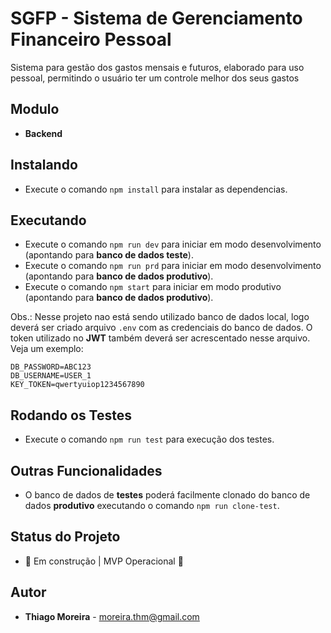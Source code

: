 # SGFP - Sistema de Gerenciamento Financeiro Pessoal

Sistema para gestão dos gastos mensais e futuros, elaborado para uso pessoal, permitindo o usuário ter um controle melhor dos seus gastos

## Modulo

- **Backend**

## Instalando

- Execute o comando `npm install` para instalar as dependencias.

## Executando

- Execute o comando `npm run dev` para iniciar em modo desenvolvimento (apontando para **banco de dados teste**).
- Execute o comando `npm run prd` para iniciar em modo desenvolvimento (apontando para **banco de dados produtivo**).
- Execute o comando `npm start` para iniciar em modo produtivo (apontando para **banco de dados produtivo**).

Obs.: Nesse projeto nao está sendo utilizado banco de dados local, logo deverá ser criado arquivo `.env` com as credenciais do banco de dados. O token utilizado no **JWT** também deverá ser acrescentado nesse arquivo. Veja um exemplo:

```
DB_PASSWORD=ABC123
DB_USERNAME=USER_1
KEY_TOKEN=qwertyuiop1234567890
```

## Rodando os Testes

- Execute o comando `npm run test` para execução dos testes.

## Outras Funcionalidades

- O banco de dados de **testes** poderá facilmente clonado do banco de dados **produtivo** executando o comando `npm run clone-test`.

## Status do Projeto

- 🚀 Em construção | MVP Operacional 🚀

## Autor

- **Thiago Moreira** - moreira.thm@gmail.com
 